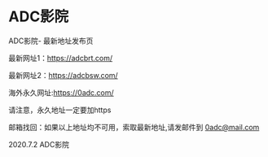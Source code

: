 # ADC影院

ADC影院- 最新地址发布页

最新网址1：https://adcbrt.com/

最新网址2：https://adcbsw.com/

海外永久网址:https://0adc.com/

请注意，永久地址一定要加https

邮箱找回：如果以上地址均不可用，索取最新地址,请发邮件到 0adc@mail.com


2020.7.2 ADC影院
